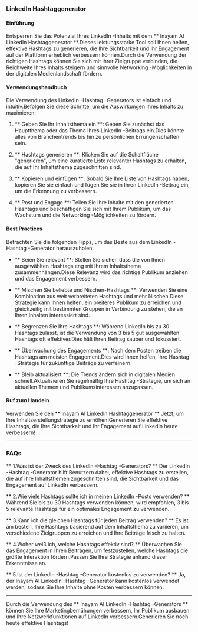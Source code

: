 ### LinkedIn Hashtaggenerator

#### Einführung
Entsperren Sie das Potenzial Ihres LinkedIn -Inhalts mit dem ** Inayam AI LinkedIn Hashtaggenerator **.Dieses leistungsstarke Tool soll Ihnen helfen, effektive Hashtags zu generieren, die Ihre Sichtbarkeit und Ihr Engagement auf der Plattform erheblich verbessern können.Durch die Verwendung der richtigen Hashtags können Sie sich mit Ihrer Zielgruppe verbinden, die Reichweite Ihres Inhalts steigern und sinnvolle Networking -Möglichkeiten in der digitalen Medienlandschaft fördern.

#### Verwendungshandbuch
Die Verwendung des LinkedIn -Hashtag -Generators ist einfach und intuitiv.Befolgen Sie diese Schritte, um die Auswirkungen Ihres Inhalts zu maximieren:

1. ** Geben Sie Ihr Inhaltsthema ein **: Geben Sie zunächst das Hauptthema oder das Thema Ihres LinkedIn -Beitrags ein.Dies könnte alles von Branchentrends bis hin zu persönlichen Errungenschaften sein.

2. ** Hashtags generieren **: Klicken Sie auf die Schaltfläche "generieren", um eine kuratierte Liste relevanter Hashtags zu erhalten, die auf Ihr Inhaltsthema zugeschnitten sind.

3. ** Kopieren und einfügen **: Sobald Sie Ihre Liste von Hashtags haben, kopieren Sie sie einfach und fügen Sie sie in Ihren LinkedIn -Beitrag ein, um die Erkennung zu verbessern.

4. ** Post und Engage **: Teilen Sie Ihre Inhalte mit den generierten Hashtags und beschäftigen Sie sich mit Ihrem Publikum, um das Wachstum und die Networking -Möglichkeiten zu fördern.

#### Best Practices
Betrachten Sie die folgenden Tipps, um das Beste aus dem LinkedIn -Hashtag -Generator herauszuholen:

- ** Seien Sie relevant **: Stellen Sie sicher, dass die von Ihnen ausgewählten Hashtags eng mit Ihrem Inhaltsthema zusammenhängen.Diese Relevanz wird das richtige Publikum anziehen und das Engagement verbessern.

- ** Mischen Sie beliebte und Nischen-Hashtags **: Verwenden Sie eine Kombination aus weit verbreiteten Hashtags und mehr Nischen.Diese Strategie kann Ihnen helfen, ein breiteres Publikum zu erreichen und gleichzeitig mit bestimmten Gruppen in Verbindung zu stehen, die an Ihren Inhalten interessiert sind.

- ** Begrenzen Sie Ihre Hashtags **: Während LinkedIn bis zu 30 Hashtags zulässt, ist die Verwendung von 3 bis 5 gut ausgewählten Hashtags oft effektiver.Dies hält Ihren Beitrag sauber und fokussiert.

- ** Überwachung des Engagements **: Nach dem Posten treiben die Hashtags am meisten Engagement.Dies wird Ihnen helfen, Ihre Hashtag -Strategie für zukünftige Beiträge zu verfeinern.

- ** Bleib aktualisiert **: Die Trends ändern sich in digitalen Medien schnell.Aktualisieren Sie regelmäßig Ihre Hashtag -Strategie, um sich an aktuellen Themen und Publikumsinteressen anzupassen.

#### Ruf zum Handeln
Verwenden Sie den ** Inayam AI LinkedIn Hashtaggenerator ** Jetzt, um Ihre Inhaltserstellungstrategie zu erhöhen!Generieren Sie effektive Hashtags, die Ihre Sichtbarkeit und Ihr Engagement auf LinkedIn heute verbessern!

---

### FAQs

** 1.Was ist der Zweck des LinkedIn -Hashtag -Generators? **
Der LinkedIn -Hashtag -Generator hilft Benutzern dabei, effektive Hashtags zu erstellen, die auf ihre Inhaltsthemen zugeschnitten sind, die Sichtbarkeit und das Engagement auf LinkedIn verbessern.

** 2.Wie viele Hashtags sollte ich in meinen LinkedIn -Posts verwenden? **
Während Sie bis zu 30 Hashtags verwenden können, wird empfohlen, 3 bis 5 relevante Hashtags für ein optimales Engagement zu verwenden.

** 3.Kann ich die gleichen Hashtags für jeden Beitrag verwenden? **
Es ist am besten, Ihre Hashtags basierend auf dem Inhaltsthema zu variieren, um verschiedene Zielgruppen zu erreichen und Ihre Beiträge frisch zu halten.

** 4.Woher weiß ich, welche Hashtags effektiv sind? **
Überwachen Sie das Engagement in Ihren Beiträgen, um festzustellen, welche Hashtags die größte Interaktion fördern.Passen Sie Ihre Strategie anhand dieser Erkenntnisse an.

** 5.Ist der LinkedIn -Hashtag -Generator kostenlos zu verwenden? **
Ja, der Inayam AI LinkedIn -Hashtag -Generator kann kostenlos verwendet werden, sodass Sie Ihre Inhalte ohne Kosten verbessern können.

---

Durch die Verwendung des ** Inayam AI LinkedIn -Hashtag -Generators ** können Sie Ihre Marketingbemühungen verbessern, Ihr Publikum ausbauen und Ihre Netzwerkfunktionen auf LinkedIn verbessern.Generieren Sie noch heute effektive Hashtags!